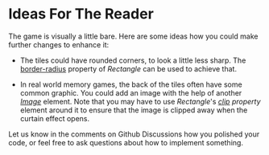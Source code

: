 # Ideas For The Reader

The game is visually a little bare. Here are some ideas how you could make further changes to enhance it:

* The tiles could have rounded corners, to look a little less sharp. The [border-radius](https://sixtyfps.io/docs/rust/sixtyfps/docs/builtin_elements/index.html#rectangle)
  property of *Rectangle* can be used to achieve that.

* In real world memory games, the back of the tiles often have some common graphic. You could add an image with
  the help of another *[Image](https://sixtyfps.io/docs/rust/sixtyfps/docs/builtin_elements/index.html#image)*
  element. Note that you may have to use *Rectangle*'s *[clip](https://sixtyfps.io/docs/rust/sixtyfps/docs/builtin_elements/index.html#properties-1) property*
  element around it to ensure that the image is clipped away when the curtain effect opens.

Let us know in the comments on Github Discussions how you polished your code, or feel free to ask questions about
how to implement something.
